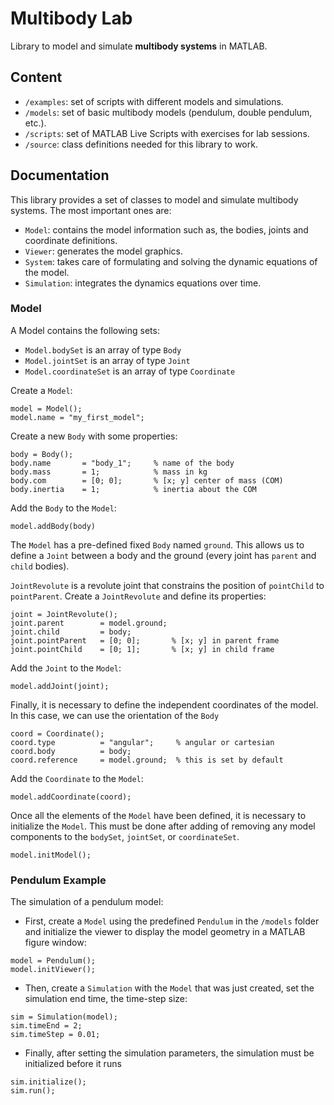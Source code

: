 # Multibody Lab
Library to model and simulate __multibody systems__ in MATLAB.



## Content

- `/examples`: set of scripts with different models and simulations.
- `/models`: set of basic multibody models (pendulum, double pendulum, etc.).
- `/scripts`: set of MATLAB Live Scripts with exercises for lab sessions.
- `/source`: class definitions needed for this library to work.



## Documentation

This library provides a set of classes to model and simulate multibody systems. The most important ones are:
- `Model`: contains the model information such as, the bodies, joints and coordinate definitions.
- `Viewer`: generates the model graphics.
- `System`: takes care of formulating and solving the dynamic equations of the model.
- `Simulation`: integrates the dynamics equations over time.



### Model

A Model contains the following sets:
- `Model.bodySet` is an array of type `Body`
- `Model.jointSet` is an array of type `Joint`
- `Model.coordinateSet` is an array of type `Coordinate`

Create a `Model`:
```
model = Model();
model.name = "my_first_model";
```

Create a new `Body` with some properties:
```
body = Body();
body.name       = "body_1";     % name of the body
body.mass       = 1;            % mass in kg
body.com        = [0; 0];       % [x; y] center of mass (COM)
body.inertia    = 1;            % inertia about the COM
```

Add the `Body` to the `Model`:
```
model.addBody(body)
```

The `Model` has a pre-defined fixed `Body` named `ground`. This allows us to define a `Joint` between a body and the ground (every joint has `parent` and `child` bodies).

`JointRevolute` is a revolute joint that constrains the position of `pointChild` to `pointParent`. Create a `JointRevolute` and define its properties:
```
joint = JointRevolute();
joint.parent        = model.ground;
joint.child         = body;
joint.pointParent   = [0; 0];       % [x; y] in parent frame
joint.pointChild    = [0; 1];       % [x; y] in child frame
```

Add the `Joint` to the `Model`:
```
model.addJoint(joint);
```

Finally, it is necessary to define the independent coordinates of the model. In this case, we can use the orientation of the `Body`
```
coord = Coordinate();
coord.type          = "angular";     % angular or cartesian
coord.body          = body;
coord.reference     = model.ground;  % this is set by default
```
Add the `Coordinate` to the `Model`:
```
model.addCoordinate(coord);
```

Once all the elements of the `Model` have been defined, it is necessary to initialize the `Model`. This must be done after adding of removing any model components to the `bodySet`, `jointSet`, or `coordinateSet`.
```
model.initModel();
```



### Pendulum Example
The simulation of a pendulum model:

- First, create a `Model` using the predefined `Pendulum` in the `/models` folder and initialize the viewer to display the model geometry in a MATLAB figure window:
```
model = Pendulum();
model.initViewer();
```

- Then, create a `Simulation` with the `Model` that was just created, set the simulation end time, the time-step size:
```
sim = Simulation(model);
sim.timeEnd = 2;
sim.timeStep = 0.01;
```

- Finally, after setting the simulation parameters, the simulation must be initialized before it runs
```
sim.initialize();
sim.run();
```
